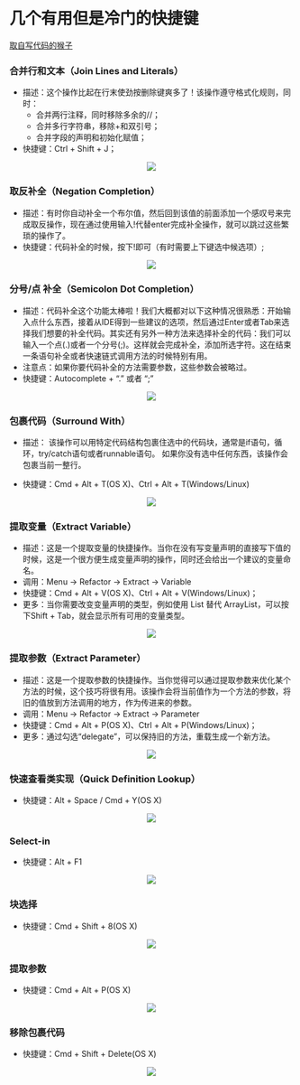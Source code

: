 
# 几个有用但是冷门的快捷键

[取自写代码的猴子](https://jaeger.itscoder.com/android/2016/02/14/android-studio-tips.html)

### 合并行和文本（Join Lines and Literals）

  * 描述：这个操作比起在行末使劲按删除键爽多了！该操作遵守格式化规则，同时：
    * 合并两行注释，同时移除多余的//；
    * 合并多行字符串，移除+和双引号；
    * 合并字段的声明和初始化赋值；
  * 快捷键：Ctrl + Shift + J；

  <p align="center">
  <img src="https://github.com/404-alan/Hotkey/blob/master/images/%E5%90%88%E5%B9%B6%E8%A1%8C%E5%92%8C%E6%96%87%E6%9C%AC.gif"/>
  </p>

### 取反补全（Negation Completion）

  * 描述：有时你自动补全一个布尔值，然后回到该值的前面添加一个感叹号来完成取反操作，现在通过使用输入!代替enter完成补全操作，就可以跳过这些繁琐的操作了。
  * 快捷键：代码补全的时候，按下!即可（有时需要上下键选中候选项）;
  
  <p align="center">
   <img src="https://github.com/404-alan/Hotkey/blob/master/images/%E5%8F%96%E5%8F%8D%E8%A1%A5%E5%85%A8.gif"/>
  </p>

### 分号/点 补全（Semicolon Dot Completion）

   * 描述：代码补全这个功能太棒啦！我们大概都对以下这种情况很熟悉：开始输入点什么东西，接着从IDE得到一些建议的选项，然后通过Enter或者Tab来选择我们想要的补全代码。其实还有另外一种方法来选择补全的代码：我们可以输入一个点(.)或者一个分号(;)。这样就会完成补全，添加所选字符。这在结束一条语句补全或者快速链式调用方法的时候特别有用。
   * 注意点：如果你要代码补全的方法需要参数，这些参数会被略过。
   * 快捷键：Autocomplete + “.” 或者 “;”

<p align="center">
   <img src="https://github.com/404-alan/Hotkey/blob/master/images/%E5%88%86%E5%8F%B7%3A%E7%82%B9%20%E8%A1%A5%E5%85%A8.gif"/>
  </p>

### 包裹代码（Surround With）

   * 描述： 该操作可以用特定代码结构包裹住选中的代码块，通常是if语句，循环，try/catch语句或者runnable语句。 如果你没有选中任何东西，该操作会包裹当前一整行。

   * 快捷键：Cmd + Alt + T(OS X)、Ctrl + Alt + T(Windows/Linux)

<p align="center">
   <img src="https://github.com/404-alan/Hotkey/blob/master/images/%E5%8C%85%E8%A3%B9%E4%BB%A3%E7%A0%81.gif"/>
  </p>

### 提取变量（Extract Variable）

  * 描述：这是一个提取变量的快捷操作。当你在没有写变量声明的直接写下值的时候，这是一个很方便生成变量声明的操作，同时还会给出一个建议的变量命名。
  * 调用：Menu → Refactor → Extract → Variable
  * 快捷键：Cmd + Alt + V(OS X)、Ctrl + Alt + V(Windows/Linux)；
  * 更多：当你需要改变变量声明的类型，例如使用 List 替代 ArrayList，可以按下Shift + Tab，就会显示所有可用的变量类型。

<p align="center">
   <img src="https://github.com/404-alan/Hotkey/blob/master/images/%E6%8F%90%E5%8F%96%E5%8F%98%E9%87%8F.gif"/>
  </p>

### 提取参数（Extract Parameter）

  * 描述：这是一个提取参数的快捷操作。当你觉得可以通过提取参数来优化某个方法的时候，这个技巧将很有用。该操作会将当前值作为一个方法的参数，将旧的值放到方法调用的地方，作为传进来的参数。
  * 调用：Menu → Refactor → Extract → Parameter
  * 快捷键：Cmd + Alt + P(OS X)、Ctrl + Alt + P(Windows/Linux)；
  * 更多：通过勾选“delegate”，可以保持旧的方法，重载生成一个新方法。

<p align="center">
   <img src="https://github.com/404-alan/Hotkey/blob/master/images/%E6%8F%90%E5%8F%96%E5%8F%82%E6%95%B0.gif"/>
  </p>
  
### 快速查看类实现（Quick Definition Lookup）
 * 快捷键：Alt + Space / Cmd + Y(OS X)
 
 <p align="center">
   <img src="https://github.com/404-alan/Hotkey/blob/HEAD/images/%E5%BF%AB%E9%80%9F%E6%9F%A5%E7%9C%8B%E7%B1%BB%E5%AE%9A%E4%B9%89.gif"/>
  </p>
  
### Select-in
 * 快捷键：Alt + F1
 <p align="center">
   <img src="https://github.com/404-alan/Hotkey/blob/d1fd9b0674728ef4148f0d9d7816b49abbe2e5a6/images/select-in.gif"/>
  </p>
  
### 块选择
 * 快捷键：Cmd + Shift + 8(OS X)
 <p align="center">
   <img src="https://github.com/404-alan/Hotkey/blob/d1fd9b0674728ef4148f0d9d7816b49abbe2e5a6/images/%E5%BF%AB%E9%80%89%E6%8B%A9.gif"/>
  </p>
  
### 提取参数
 * 快捷键：Cmd + Alt + P(OS X)
 <p align="center">
   <img src="https://github.com/404-alan/Hotkey/blob/d1fd9b0674728ef4148f0d9d7816b49abbe2e5a6/images/%E6%8F%90%E5%8F%96%E5%8F%82%E6%95%B0.gif"/>
  </p>
 
###  移除包裹代码
 * 快捷键：Cmd + Shift + Delete(OS X)
 <p align="center">
   <img src="https://github.com/404-alan/Hotkey/blob/d1fd9b0674728ef4148f0d9d7816b49abbe2e5a6/images/%E7%A7%BB%E9%99%A4%E5%8C%85%E8%A3%B9%E4%BB%A3%E7%A0%81.gif"/>
  </p>
 
